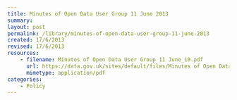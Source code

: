 ```yaml
---
title: Minutes of Open Data User Group 11 June 2013
summary: 
layout: post
permalink: /library/minutes-of-open-data-user-group-11-june-2013
created: 17/6/2013
revised: 17/6/2013
resources:
    - filename: Minutes of Open Data User Group 11 June_10.pdf
      url: https://data.gov.uk/sites/default/files/Minutes of Open Data User Group 11 June_10.pdf
      mimetype: application/pdf
categories:
    - Policy
---
```



